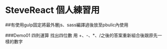# SteveReact 個人練習用

##有使用gulp固定將最外層js、sass編譯過後放至pbulic內使用


###Demo01 四則運算 找出四位數 用 +、-、*、/之後的答案重新組合後跟原先一樣的數字